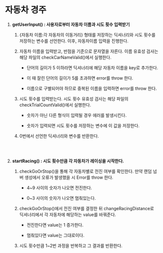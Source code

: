 # 자동차 경주

1. **getUserInput() : 사용자로부터 자동차 이름과 시도 횟수 입력받기**

   1. {자동차 이름:각 자동차의 이동거리} 형태를 저장하는 딕셔너리와 시도 횟수를 저장하는 변수를 선언한다. 이후, 자동차이름 입력을 진행한다.

   2. 자동차 이름을 입력받고, 반점을 기준으로 문자열을 자른다. 이름 유효성 검사는 해당 파일의 checkCarNameValid()에서 실행한다.

      - 단어의 길이가 5 이하라면 딕셔너리에 해당 자동차 이름을 key로 추가한다.

      - 이 때 잘린 단어의 길이가 5를 초과하면 error를 throw 한다.

      - 이름으로 구별되어야 하므로 중복된 이름을 입력하면 error를 throw 한다.

   3. 시도 횟수를 입력받는다. 시도 횟수 유효성 검사는 해당 파일의 checkTrialCountValid()에서 실행한다.

      - 숫자가 아닌 다른 형식이 입력될 경우 에러를 발생시킨다.

      - 숫자가 입력되면 시도 횟수를 저장하는 변수에 이 값을 저장한다.

   4. 0번에서 선언한 딕셔너리와 변수를 반환한다.

<br />
<br />

2. **startRacing() : 시도 횟수만큼 각 자동차가 레이싱을 시작한다.**

   1. checkGoOrStop()을 통해 각 자동차별로 전진 여부를 확인한다. 만약 랜덤 넘버 생성에서 오류가 발생했을 시 Error를 throw 한다.

      - 4~9 사이의 숫자가 나오면 전진한다.

      - 0~3 사이의 숫자가 나오면 멈춰있는다.

   2. checkGoOrStop()에서 전진 여부를 결정한 뒤 changeRacingDistance로 딕셔너리에서 각 자동차에 해당하는 value를 바꿔준다.

      - 전진한다면 value는 1 증가한다.

      - 멈춰있다면 value는 그대로이다.

   3. 시도 횟수만큼 1~2번 과정을 반복하고 그 결과를 반환한다.
